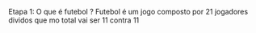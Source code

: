 Etapa 1: O que é futebol ? 
Futebol é um jogo composto por 21 jogadores dividos que mo total vai ser 11 contra 11 

